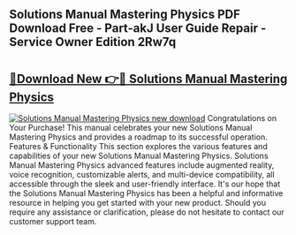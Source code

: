 ## Solutions Manual Mastering Physics PDF Download Free - Part-akJ User Guide Repair - Service Owner Edition 2Rw7q

# <h2><a href="http://bc4688.oget.top/?id=Solutions+Manual+Mastering+Physics">🔗Download New 👉🔴 Solutions Manual Mastering Physics</a></h2>

[![Solutions Manual Mastering Physics new download](https://i.imgur.com/5g1atiW.png)](http://bc4688.oget.top/?id=Solutions+Manual+Mastering+Physics)
Congratulations on Your Purchase! This manual celebrates your new Solutions Manual Mastering Physics and provides a roadmap to its successful operation. Features & Functionality This section explores the various features and capabilities of your new Solutions Manual Mastering Physics. Solutions Manual Mastering Physics advanced features include augmented reality, voice recognition, customizable alerts, and multi-device compatibility, all accessible through the sleek and user-friendly interface. It's our hope that the Solutions Manual Mastering Physics has been a helpful and informative resource in helping you get started with your new product. Should you require any assistance or clarification, please do not hesitate to contact our customer support team.

